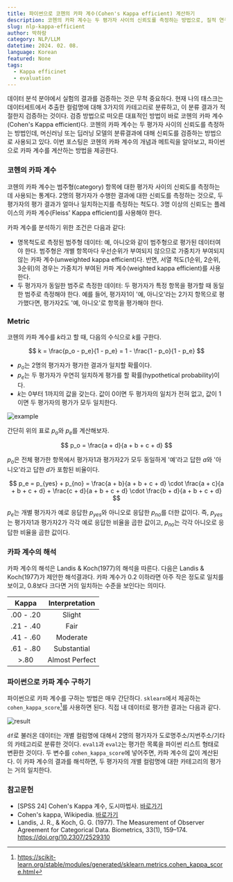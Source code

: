```yaml
---
title: 파이썬으로 코헨의 카파 계수(Cohen's Kappa efficient) 계산하기
description: 코헨의 카파 계수는 두 평가자 사이의 신뢰도를 측정하는 방법으로, 질적 연구방법부터 LLM 모델의 성능 평가까지 광범위하게 활용되고 있다. 코헨의 카파 계수의 개념을 알아보고, 파이썬으로 카파 계수를 구해보자.
slug: nlp-kappa-efficient
author: 박하람
category: NLP/LLM
datetime: 2024. 02. 08.
language: Korean
featured: None
tags:
  - Kappa efficinet
  - evaluation
---
```


데이터 분석 분야에서 실험의 결과를 검증하는 것은 무척 중요하다. 현재 나의 태스크는 데이터세트에서 추출한 컬럼명에 대해 3가지의 카테고리로 분류하고, 이 분류 결과가 적절한지 검증하는 것이다. 검증 방법으로 떠오른 대표적인 방법이 바로 코헨의 카파 계수(Cohen's Kappa efficient)다. 코헨의 카파 계수는 두 평가자 사이의 신뢰도를 측정하는 방법인데, 머신러닝 또는 딥러닝 모델의 분류결과에 대해 신뢰도를 검증하는 방법으로 사용되고 있다. 이번 포스팅은 코헨의 카파 계수의 개념과 메트릭을 알아보고, 파이썬으로 카파 계수를 계산하는 방법을 제공한다.

### 코헨의 카파 계수

코헨의 카파 계수는 범주형(category) 항목에 대한 평가자 사이의 신뢰도를 측정하는 데 사용되는 통계다. 2명의 평가자가 수행한 결과에 대한 신뢰도를 측정하는 것으로, 두 평가자의 평가 결과가 얼마나 일치하는지를 측정하는 척도다. 3명 이상의 신뢰도는 플레이스의 카파 계수(Fleiss' Kappa efficient)를 사용해야 한다.

카파 계수를 분석하기 위한 조건은 다음과 같다:

- 명목척도로 측정된 범주형 데이터: 예, 아니오와 같이 범주형으로 평가된 데이터여야 한다. 범주형은 개별 항목마다 우선순위가 부여되지 않으므로 가중치가 부여되지 않는 카파 계수(unweighted kappa efficient)다. 반면, 서열 척도(1순위, 2순위, 3순위)의 경우는 가중치가 부여된 카파 계수(weighted kappa efficient)를 사용한다.
- 두 평가자가 동일한 범주로 측정한 데이터: 두 평가자가 특정 항목을 평가할 때 동일한 범주로 측정해야 한다. 예를 들어, 평가자1이 '예, 아니오'라는 2가지 항목으로 평가했다면, 평가자2도 '예, 아니오'로 항목을 평가해야 한다.

### Metric

코헨의 카파 계수를 $k$라고 할 때, 다음의 수식으로 $k$를 구한다.

$$
k = \frac{p_o - p_e}{1 - p_e} = 1 - \frac{1 - p_o}{1 - p_e}
$$

- $p_o$는 2명의 평가자가 평가한 결과가 일치할 확률이다.
- $p_e$는 두 평가자가 우연히 일치하게 평가를 할 확률(hypothetical probability)이다.
- $k$는 0부터 1까지의 값을 갖는다. 값이 0이면 두 평가자의 일치가 전혀 없고, 값이 1이면 두 평가자의 평가가 모두 일치한다.

![example](/nlp-kappa-efficient/example.png)

간단히 위의 표로 $p_o$와 $p_e$를 계산해보자.

$$
p_o = \frac{a + d}{a + b + c + d}
$$

$p_o$은 전체 평가한 항목에서 평가자1과 평가자2가 모두 동일하게 '예'라고 답한 $a$와 '아니오'라고 답한 $d$가 포함된 비율이다.

$$
p_e = p_{yes} + p_{no} = \frac{a + b}{a + b + c + d} \cdot \frac{a + c}{a + b + c + d} + \frac{c + d}{a + b + c + d} \cdot \frac{b + d}{a + b + c + d}
$$

$p_e$는 개별 평가자가 예로 응답한 $p_{yes}$와 아니오로 응답한 $p_{no}$를 더한 값이다. 즉, $p_{yes}$는 평가자1과 평가자2가 각각 예로 응답한 비율을 곱한 값이고, $p_{no}$는 각각 아니오로 응답한 비율을 곱한 값이다.

### 카파 계수의 해석

카파 계수의 해석은 Landis & Koch(1977)의 해석을 따른다. 다음은 Landis & Koch(1977)가 제안한 해석결과다. 카파 계수가 0.2 이하라면 아주 작은 정도로 일치를 보이고, 0.8보다 크다면 거의 일치하는 수준을 보인다는 의미다.

|   Kappa   | Interpretation |
| :-------: | :------------: |
| .00 - .20 |     Slight     |
| .21 - .40 |      Fair      |
| .41 - .60 |    Moderate    |
| .61 - .80 |  Substantial   |
|   >.80    | Almost Perfect |

### 파이썬으로 카파 계수 구하기

파이썬으로 카파 계수를 구하는 방법은 매우 간단하다. `sklearn`에서 제공하는 `cohen_kappa_score`[^1]를 사용하면 된다. 직접 내 데이터로 평가한 결과는 다음과 같다.

![result](/nlp-kappa-efficient/result.png)

`df`로 불러온 데이터는 개별 컬럼명에 대해서 2명의 평가자가 도로명주소/지번주소/기타의 카테고리로 분류한 것이다. `eval1`과 `eval2`는 평가한 목록을 파이썬 리스트 형태로 변환한 것이다. 두 변수를 `cohen_kappa_score`에 넣어주면, 카파 계수의 값이 계산된다. 이 카파 계수의 결과를 해석하면, 두 평가자의 개별 컬럼명에 대한 카테고리의 평가는 거의 일치한다.

### 참고문헌

- [SPSS 24] Cohen's Kappa 계수, 도시마법사. [바로가기](https://blog.naver.com/PostView.nhn?blogId=y4769&logNo=220680837692)
- Cohen's kappa, Wikipedia. [바로가기](https://en.wikipedia.org/wiki/Cohen%27s_kappa)
- Landis, J. R., & Koch, G. G. (1977). The Measurement of Observer Agreement for Categorical Data. Biometrics, 33(1), 159–174. https://doi.org/10.2307/2529310

[^1]: https://scikit-learn.org/stable/modules/generated/sklearn.metrics.cohen_kappa_score.html
